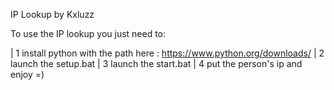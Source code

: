IP Lookup by Kxluzz

To use the IP lookup you just need to:

| 1 install python with the path here : https://www.python.org/downloads/
| 2 launch the setup.bat
| 3 launch the start.bat
| 4 put the person's ip and enjoy =)

